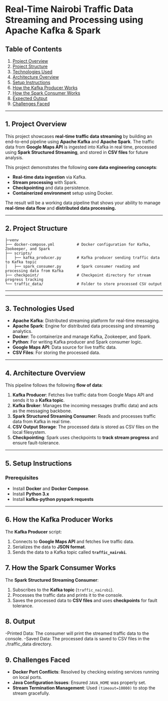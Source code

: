 # **Real-Time Nairobi Traffic Data Streaming and Processing using Apache Kafka & Spark**

## **Table of Contents**
1. [Project Overview](#1-project-overview)  
2. [Project Structure](#2-project-structure)  
3. [Technologies Used](#3-technologies-used)  
4. [Architecture Overview](#4-architecture-overview)  
5. [Setup Instructions](#5-setup-instructions)  
6. [How the Kafka Producer Works](#6-how-the-kafka-producer-works)  
7. [How the Spark Consumer Works](#7-how-the-spark-consumer-works)  
8. [Expected Output](#8-expected-output)  
9. [Challenges Faced](#9-challenges-faced)    

---

## **1. Project Overview**
This project showcases **real-time traffic data streaming** by building an end-to-end pipeline using **Apache Kafka** and **Apache Spark**. The traffic data from **Google Maps API** is ingested into Kafka in real time, processed using **Spark Structured Streaming**, and stored in **CSV files** for future analysis.

This project demonstrates the following **core data engineering concepts**:
- **Real-time data ingestion** via Kafka.
- **Stream processing** with Spark.
- **Checkpointing** and data persistence.
- **Containerized environment** setup using Docker.

The result will be a working data pipeline that shows your ability to manage **real-time data flow** and **distributed data processing.**

---

## **2. Project Structure**
```
├─venv
├── docker-compose.yml          # Docker configuration for Kafka, Zookeeper, and Spark
├── scripts/                    
│   ├── kafka_producer.py       # Kafka producer sending traffic data to Kafka topic
│   ├── spark_consumer.py       # Spark consumer reading and processing data from Kafka
├── checkpoint/                 # Checkpoint directory for stream progress tracking
└── traffic_data/               # Folder to store processed CSV output
```

---
---

## **3. Technologies Used**
- **Apache Kafka**: Distributed streaming platform for real-time messaging.
- **Apache Spark**: Engine for distributed data processing and streaming analytics.
- **Docker**: To containerize and manage Kafka, Zookeeper, and Spark.
- **Python**: For writing Kafka producer and Spark consumer logic.
- **Google Maps API**: Data source for live traffic data.
- **CSV Files**: For storing the processed data.

---

## **4. Architecture Overview**
This pipeline follows the following **flow of data**:  

1. **Kafka Producer**: Fetches live traffic data from Google Maps API and sends it to a **Kafka topic**.  
2. **Kafka Broker**: Manages the incoming messages (traffic data) and acts as the messaging backbone.
3. **Spark Structured Streaming Consumer**: Reads and processes traffic data from Kafka in real time.  
4. **CSV Output Storage**: The processed data is stored as CSV files on the local filesystem.  
5. **Checkpointing**: Spark uses checkpoints to **track stream progress** and ensure fault-tolerance. 

---

## **5. Setup Instructions**

### **Prerequisites**
- Install **Docker** and **Docker Compose**.  
- Install **Python 3.x** 
- Install **kafka-python pyspark requests**

---

## **6. How the Kafka Producer Works**
The **Kafka Producer** script:
1. Connects to **Google Maps API** and fetches live traffic data.
2. Serializes the data to **JSON format**.
3. Sends the data to a Kafka topic called **`traffic_nairobi`**.

## **7. How the Spark Consumer Works**
The **Spark Structured Streaming Consumer**:
1. Subscribes to the **Kafka topic** (`traffic_nairobi`).
2. Processes the traffic data and prints it to the console.
3. Saves the processed data to **CSV files** and uses **checkpoints** for fault tolerance.

## **8. Output**
-Printed Data: The consumer will print the streamed traffic data to the console.
-Saved Data: The processed data is saved to CSV files in the ./traffic_data directory.


## **9. Challenges Faced**
- **Docker Port Conflicts**: Resolved by checking existing services running on local ports.
- **Java Configuration Issues**: Ensured `JAVA_HOME` was properly set.
- **Stream Termination Management**: Used `(timeout=10000)` to stop the stream gracefully.
